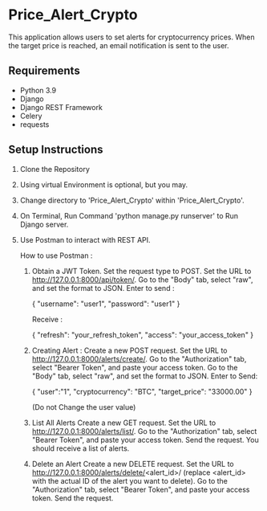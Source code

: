 # Price_Alert_Crypto
This application allows users to set alerts for cryptocurrency prices. When the target price is reached, an email notification is sent to the user.

## Requirements

- Python 3.9
- Django
- Django REST Framework
- Celery
- requests

## Setup Instructions

1. Clone the Repository

2. Using virtual Environment is optional, but you may.

3. Change directory to 'Price_Alert_Crypto' within 'Price_Alert_Crypto'.

4. On Terminal, Run Command 'python manage.py runserver' to Run Django server.

5. Use Postman to interact with REST API.

   How to use Postman :

   1. Obtain a JWT Token.
      Set the request type to POST.
      Set the URL to http://127.0.0.1:8000/api/token/.
      Go to the "Body" tab, select "raw", and set the format to JSON.
      Enter to send :

      {
          "username": "user1",
          "password": "user1"
      }

      Receive :

      {
          "refresh": "your_refresh_token",
          "access": "your_access_token"
      }

      
   2. Creating Alert :
      Create a new POST request.
      Set the URL to http://127.0.0.1:8000/alerts/create/.
      Go to the "Authorization" tab, select "Bearer Token", and paste your access token.
      Go to the "Body" tab, select "raw", and set the format to JSON.
      Enter to Send:

      {
        "user":"1",
        "cryptocurrency": "BTC",
        "target_price": "33000.00"
      }

      (Do not Change the user value)

   3. List All Alerts
      Create a new GET request.
      Set the URL to http://127.0.0.1:8000/alerts/list/.
      Go to the "Authorization" tab, select "Bearer Token", and paste your access token.
      Send the request. You should receive a list of alerts.

   4. Delete an Alert
      Create a new DELETE request.
      Set the URL to http://127.0.0.1:8000/alerts/delete/<alert_id>/ (replace <alert_id> with         the actual ID of the alert you want to delete).
      Go to the "Authorization" tab, select "Bearer Token", and paste your access token.
      Send the request. 

      
   
